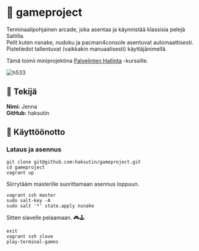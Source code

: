 # 👾 gameproject
Terminaalipohjainen arcade, joka asentaa ja käynnistää klassisia pelejä Saltilla.  
Pelit kuten nsnake, nudoku ja pacman4console asentuvat automaattisesti. Pistetiedot tallentuvat (vaikkakin manuaalisesti) käyttäjänimellä.  

Tämä toimii miniprojektina [Palvelinten Hallinta](https://terokarvinen.com/palvelinten-hallinta/#h5-miniprojekti) -kurssille. 

![h533](https://github.com/user-attachments/assets/72ddca81-b4d7-421f-bad0-5abd812ede71)

## 👑 Tekijä

**Nimi:** Jenna  
**GitHub:** haksutin

## 🚀 Käyttöönotto
### Lataus ja asennus

    git clone git@github.com:haksutin/gameproject.git
    cd gameproject
    vagrant up

Siirrytääm masterille suorittamaan asennus loppuun.

    vagrant ssh master
    sudo salt-key -A
    sudo salt '*' state.apply nsnake

Sitten slavelle pelaamaan. 🎮🕹️  

    exit
    vagrant ssh slave
    play-terminal-games
